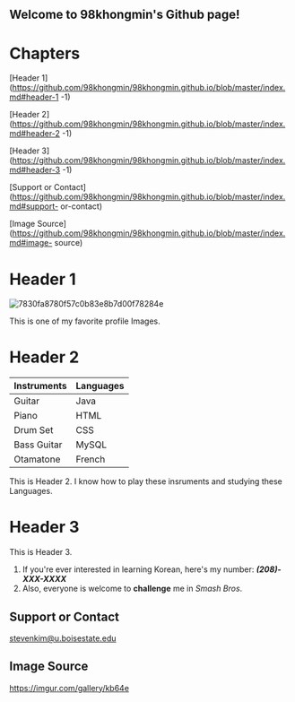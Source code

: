 ## Welcome to 98khongmin's Github page!
# Chapters

[Header 1](https://github.com/98khongmin/98khongmin.github.io/blob/master/index.md#header-1
-1)

[Header 2](https://github.com/98khongmin/98khongmin.github.io/blob/master/index.md#header-2
-1)

[Header 3](https://github.com/98khongmin/98khongmin.github.io/blob/master/index.md#header-3
-1)

[Support or Contact](https://github.com/98khongmin/98khongmin.github.io/blob/master/index.md#support-
or-contact)

[Image Source](https://github.com/98khongmin/98khongmin.github.io/blob/master/index.md#image-
source)



# Header 1
![7830fa8780f57c0b83e8b7d00f78284e](https://user-images.githubusercontent.com/47097113/52515327-42314900-2bd7-11e9-9049-38fd7dfaadf5.jpg)

This is one of my favorite profile Images.

# Header 2

Instruments | Languages
------------ | -------------
Guitar | Java
Piano | HTML
Drum Set | CSS
Bass Guitar | MySQL
Otamatone | French

This is Header 2. 
I know how to play these insruments and studying these Languages.

# Header 3
This is Header 3.

1. If you're ever interested in learning Korean, here's my number:
  _**(208)-XXX-XXXX**_
2. Also, everyone is welcome to **challenge** me in *Smash Bros*.

## Support or Contact

stevenkim@u.boisestate.edu

## Image Source

https://imgur.com/gallery/kb64e
